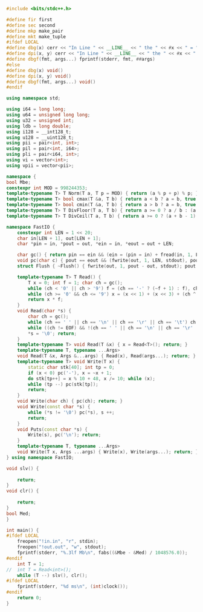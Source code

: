 ﻿```cpp
#include <bits/stdc++.h>

#define fir first
#define sec second
#define mkp make_pair
#define mkt make_tuple
#ifdef LOCAL
#define dbg(x) cerr << "In Line " << __LINE__ << " the " << #x << " = " << x << '\n'
#define dpi(x, y) cerr << "In Line " << __LINE__ << " the " << #x << " = " << x << " ; " << "the " << #y << " = " << y << '\n'
#define dbgf(fmt, args...) fprintf(stderr, fmt, ##args)
#else
#define dbg(x) void()
#define dpi(x, y) void()
#define dbgf(fmt, args...) void()
#endif

using namespace std;

using i64 = long long;
using u64 = unsigned long long;
using u32 = unsigned int;
using ldb = long double;
using i128 = __int128_t;
using u128 = __uint128_t;
using pii = pair<int, int>;
using pil = pair<int, i64>;
using pli = pair<i64, int>;
using vi = vector<int>;
using vpii = vector<pii>;

namespace {
bool Mbe;
constexpr int MOD = 998244353;
template<typename T> T Norm(T a, T p = MOD) { return (a % p + p) % p; }
template<typename T> bool cmax(T &a, T b) { return a < b ? a = b, true : false; }
template<typename T> bool cmin(T &a, T b) { return a > b ? a = b, true : false; }
template<typename T> T DivFloor(T a, T b) { return a >= 0 ? a / b : (a - b + 1) / b; }
template<typename T> T DivCeil(T a, T b) { return a >= 0 ? (a + b - 1) / b : a / b; }

namespace FastIO {
	constexpr int LEN = 1 << 20;
	char in[LEN + 1], out[LEN + 1];
	char *pin = in, *pout = out, *ein = in, *eout = out + LEN;

	char gc() { return pin == ein && (ein = (pin = in) + fread(in, 1, LEN, stdin), ein == in) ? EOF : *pin ++; }
	void pc(char c) { pout == eout && (fwrite(out, 1, LEN, stdout), pout = out); (*pout ++) = c; return; }
	struct Flush { ~Flush() { fwrite(out, 1, pout - out, stdout); pout = out; return; } } _flush;

	template<typename T> T Read() {
		T x = 0; int f = 1; char ch = gc();
		while (ch < '0' || ch > '9') f = (ch == '-' ? (~f + 1) : f), ch = gc();
		while (ch >= '0' && ch <= '9') x = (x << 1) + (x << 3) + (ch ^ 48), ch = gc();
		return x * f;
	}
	void Read(char *s) {
		char ch = gc();
		while (ch == ' ' || ch == '\n' || ch == '\r' || ch == '\t') ch = gc();
		while ((ch != EOF) && !(ch == ' ' || ch == '\n' || ch == '\r' || ch == '\t')) *s = ch, s ++, ch = gc();
		*s = '\0'; return;
	}
	template<typename T> void Read(T &x) { x = Read<T>(); return; }
	template<typename T, typename ...Args>
	void Read(T &x, Args &...args) { Read(x), Read(args...); return; }
	template<typename T> void Write(T x) {
		static char stk[40]; int tp = 0;
		if (x < 0) pc('-'), x = ~x + 1;
		do stk[tp++] = x % 10 + 48, x /= 10; while (x);
		while (tp --) pc(stk[tp]);
		return;
	}
	void Write(char ch) { pc(ch); return; }
	void Write(const char *s) {
		while (*s != '\0') pc(*s), s ++;
		return;
	}
	void Puts(const char *s) {
		Write(s), pc('\n'); return;
	}
	template<typename T, typename ...Args>
	void Write(T x, Args ...args) { Write(x), Write(args...); return; }
} using namespace FastIO;

void slv() {
	
	return;
}
void clr() {
	
	return;
}
bool Med;
}

int main() {
#ifdef LOCAL
	freopen("!in.in", "r", stdin);
	freopen("!out.out", "w", stdout);
	fprintf(stderr, "%.3lf Mb\n", fabs((&Mbe - &Med) / 1048576.0));
#endif
	int T = 1;
//	int T = Read<int>();
	while (T --) slv(), clr();
#ifdef LOCAL
	fprintf(stderr, "%d ms\n", (int)clock());
#endif
	return 0;
}
```